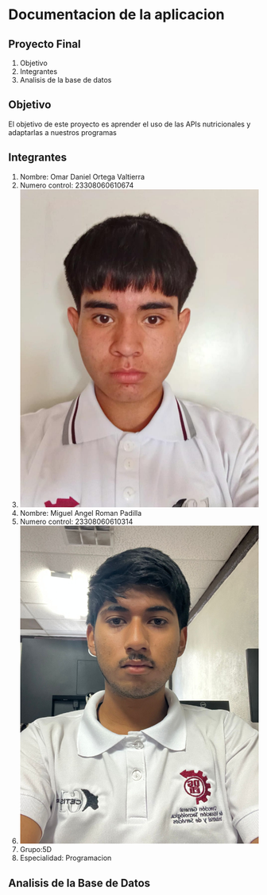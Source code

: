 # Documentacion de la aplicacion
## Proyecto Final 
  1.  Objetivo
  2.  Integrantes
  3.  Analisis de la base de datos
   
## Objetivo
El objetivo de este proyecto es aprender el uso de las APIs nutricionales y adaptarlas a nuestros programas 

## Integrantes
1. Nombre: Omar Daniel Ortega Valtierra
2. Numero control: 23308060610674
3. ![FotoOmar](Imagen_OmarOrtega.jpg)
4. Nombre: Miguel Angel Roman Padilla 
5. Numero control: 23308060610314
6. ![FotoMiguel](Imagen_MiguelPadilla.jpg)
7. Grupo:5D
8. Especialidad: Programacion 
 
## Analisis de la Base de Datos 

